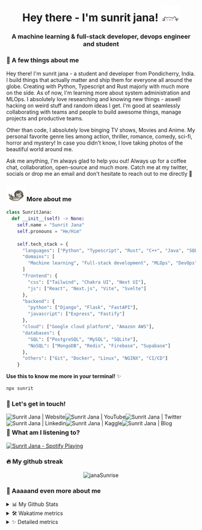<h1 align="center">
  Hey there - I'm sunrit jana!
  <img src="assets/cat.gif" width="50" />
</h1>

<h3 align="center">A machine learning & full-stack developer, devops engineer and student</h3>

### 🤗 A few things about me

Hey there! I'm sunrit jana - a student and developer from Pondicherry, India. I build things that actually matter
and ship them for everyone all around the globe. Creating with Python, Typescript and Rust majorly with much more
on the side. As of now, I'm learning more about system administration and MLOps. I absolutely love researching
and knowing new things - aswell hacking on weird stuff and random ideas I get. I'm good at seamlessly
collaborating with teams and people to build awesome things, manage projects and productive teams.

Other than code, I absolutely love binging TV shows, Movies and Anime. My personal favorite genre lies among
action, thriller, romance, comedy, sci-fi, horror and mystery! In case you didn't know, I love taking photos of
the beautiful world around me.

Ask me anything, I'm always glad to help you out! Always up for a coffee chat, collaboration, open-source and
much more. Catch me at my twitter, socials or drop me an email and don't hesitate to reach out to me directly 👋

### <img src="assets/cat-float.gif" width="50"> More about me

```py
class SunritJana:
  def __init__(self) -> None:
    self.name = "Sunrit Jana"
    self.pronouns = "He/Him"

    self.tech_stack = {
      "languages": ["Python", "Typescript", "Rust", "C++", "Java", "SQL"],
      "domains": [
        "Machine learning", "Full-stack development", "MLOps", "DevOps", "System administration"
      ]
      "frontend": {
        "css": ["Tailwind", "Chakra UI", "Next UI"],
        "js": ["React", "Next.js", "Vite", "Svelte"]
      },
      "backend": {
        "python": ["Django", "Flask", "FastAPI"],
        "javascript": ["Express", "Fastify"]
      },
      "cloud": ["Google cloud platform", "Amazon AWS"],
      "databases": {
        "SQL": ["PostgreSQL", "MySQL", "SQLite"],
        "NoSQL": ["MongoDB", "Redis", "Firebase", "Supabase"]
      },
      "others": ["Git", "Docker", "Linux", "NGINX", "CI/CD"]
    }
```

**Use this to know me more in your terminal!** ✨

```sh
npx sunrit
```

### 🌊 Let's get in touch!

[<img align="left" alt="Sunrit Jana | Website" src="https://img.shields.io/badge/Website-02ccf7?style=for-the-badge&logo=https://raw.githubusercontent.com/iconic/open-iconic/master/svg/globe.svg&logoColor=white" />][website]
[<img align="left" alt="Sunrit Jana | YouTube" src="https://img.shields.io/badge/YouTube-FF0000?style=for-the-badge&logo=youtube&logoColor=white" />][youtube]
[<img align="left" alt="Sunrit Jana | Twitter" src="https://img.shields.io/badge/Twitter-1DA1F2?style=for-the-badge&logo=twitter&logoColor=white" />][twitter]
[<img align="left" alt="Sunrit Jana | Linkedin" src="https://img.shields.io/badge/LinkedIn-0077B5?style=for-the-badge&logo=linkedin&logoColor=white" />][linkedin]
[<img align="left" alt="Sunrit Jana | Kaggle" src="https://img.shields.io/badge/Kaggle-20BEFF?style=for-the-badge&logo=Kaggle&logoColor=white" />][kaggle]
[<img align="left" alt="Sunrit Jana | Blog" src="https://img.shields.io/badge/Hashnode-2962FF?style=for-the-badge&logo=hashnode&logoColor=white" />][blog]

<br />

### 👀 What am I listening to?

[<img src="https://spotify-activity.warriordefenderz.vercel.app/api/spotify" alt="Sunrit Jana - Spotify Playing" width="400" />](https://open.spotify.com/user/qy9jhr85so9g8pr6zz7aizc6x)

### 🔥 My github streak

<p align="center">
  <img align="center" src="https://github-readme-streak-stats.herokuapp.com/?user=janaSunrise&theme=algolia" alt="janaSunrise" />
</p>

### 🙌 Aaaaand even more about me

<details>
  <summary>📊 My Github Stats</summary>
 
  <p>
    <img src="https://github-readme-stats.warriordefenderz.vercel.app/api?username=janasunrise&show_icons=true&include_all_commits=true&line_height=25" alt="janasunrise" />
  </p>

  <p align="left">
    <a href="https://github.com/janaSunrise">
      <img src="https://github-profile-trophy.vercel.app/?username=janaSunrise&margin-w=15&margin-h=15"  alt="janaSunrise" />
    </a>
  </p>
</details>

<details>
  <summary>🛠 Wakatime metrics</summary>
  <br />

<!--START_SECTION:waka-->
![Code Time](http://img.shields.io/badge/Code%20Time-0%20secs-blue)

![Lines of code](https://img.shields.io/badge/From%20Hello%20World%20I%27ve%20Written-1%20Million%20lines%20of%20code-blue)

**🐱 My GitHub Data** 

> 🏆 1,073 Contributions in the Year 2022
 > 
> 📦 478.2 kB Used in GitHub's Storage 
 > 
> 🚫 Not Opted to Hire
 > 
> 📜 69 Public Repositories 
 > 
> 🔑 1 Private Repository 
 > 
**I'm an Early 🐤** 

```text
🌞 Morning    265 commits    ███░░░░░░░░░░░░░░░░░░░░░░   11.96% 
🌆 Daytime    877 commits    ██████████░░░░░░░░░░░░░░░   39.58% 
🌃 Evening    968 commits    ███████████░░░░░░░░░░░░░░   43.68% 
🌙 Night      106 commits    █░░░░░░░░░░░░░░░░░░░░░░░░   4.78%

```
📅 **I'm Most Productive on Sunday** 

```text
Monday       342 commits    ███░░░░░░░░░░░░░░░░░░░░░░   15.43% 
Tuesday      351 commits    ████░░░░░░░░░░░░░░░░░░░░░   15.84% 
Wednesday    267 commits    ███░░░░░░░░░░░░░░░░░░░░░░   12.05% 
Thursday     277 commits    ███░░░░░░░░░░░░░░░░░░░░░░   12.5% 
Friday       264 commits    ███░░░░░░░░░░░░░░░░░░░░░░   11.91% 
Saturday     337 commits    ███░░░░░░░░░░░░░░░░░░░░░░   15.21% 
Sunday       378 commits    ████░░░░░░░░░░░░░░░░░░░░░   17.06%

```


📊 **This Week I Spent My Time On** 

```text
⌚︎ Time Zone: Asia/Kolkata

💬 Programming Languages: 
Python                   7 hrs 33 mins       ███████████████████░░░░░░   78.08% 
JSON                     28 mins             █░░░░░░░░░░░░░░░░░░░░░░░░   4.98% 
TypeScript               21 mins             █░░░░░░░░░░░░░░░░░░░░░░░░   3.76% 
HTML                     16 mins             ░░░░░░░░░░░░░░░░░░░░░░░░░   2.89% 
TOML                     16 mins             ░░░░░░░░░░░░░░░░░░░░░░░░░   2.89%

🔥 Editors: 
VS Code                  9 hrs 40 mins       █████████████████████████   100.0%

🐱‍💻 Projects: 
saturn-sdk-python        5 hrs 10 mins       █████████████░░░░░░░░░░░░   53.45% 
scraper-luodi            3 hrs 12 mins       ████████░░░░░░░░░░░░░░░░░   33.16% 
public                   27 mins             █░░░░░░░░░░░░░░░░░░░░░░░░   4.78% 
saturn-react-library     14 mins             ░░░░░░░░░░░░░░░░░░░░░░░░░   2.48% 
saturn-docs              13 mins             ░░░░░░░░░░░░░░░░░░░░░░░░░   2.26%

💻 Operating System: 
Linux                    9 hrs 40 mins       █████████████████████████   100.0%

```

**I Mostly Code in Python** 

```text
Python                   39 repos            ██████████░░░░░░░░░░░░░░░   39.8% 
JavaScript               18 repos            ████░░░░░░░░░░░░░░░░░░░░░   18.37% 
TypeScript               17 repos            ████░░░░░░░░░░░░░░░░░░░░░   17.35% 
Jupyter Notebook         7 repos             █░░░░░░░░░░░░░░░░░░░░░░░░   7.14% 
Rust                     4 repos             █░░░░░░░░░░░░░░░░░░░░░░░░   4.08%

```


**Timeline**

![Chart not found](https://raw.githubusercontent.com/janaSunrise/janaSunrise/main/charts/bar_graph.png) 


 Last Updated on 23/07/2022 01:08:35 UTC
<!--END_SECTION:waka-->
</details>

<details>
 <summary>✨ Detailed metrics</summary>
 
 <table>
  <tr>
    <th>🤗 Profile Details</th>
    <th>🔧 Repositories traffic</th>
  </tr>
  <tr>
   <td>
     <img src="metrics/profile.svg" alt="" width="400">
   </td>
   <td>
     <img src="metrics/repositories.svg" alt="" width="400">
   </td>
  </tr>
  <tr>
    <th>📅 Isometric commit calendar</th>
    <th>👀 Most used languages</th>
  </tr>
  <tr>
    <td align="center">
      <img src="metrics/isocalendar.svg" alt="" width="400">
    </td>
    <td>
      <img src="metrics/languages.svg" alt="" width="400">
    </td>
  </tr>
  <tr>
   <th>🌊 WakaTime plugin</th>
   <th>🌟 Recently starred repositories</th>
  </tr>
  <tr>
   <td align="center">
    <img src="metrics/wakatime.svg" alt="" width="400">
   </td>
   <td align="center">
    <img src="metrics/starred_repos.svg" alt="" width="400">
   </td>
  </tr>
 </table>
</details>

<!-- Links and URLs -->

[website]: https://sunritjana.now.sh
[youtube]: https://www.youtube.com/channel/UC3S4lcSvaSIiT3uSRSi7uCQ
[twitter]: https://twitter.com/janaSunrise
[linkedin]: https://www.linkedin.com/in/SunritJana
[kaggle]: https://www.kaggle.com/sunritjana/
[blog]: https://thedevden.hashnode.dev
